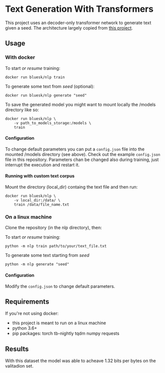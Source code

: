 # Text Generation With Transformers

This project uses an decoder-only transformer network to generate text given a seed. The architecture largely copied from [this project](https://github.com/pbloem/former). 

## Usage
### With docker
To start *or resume* training:
```
docker run bluesk/nlp train
```
To generate some text from *seed* (optional):
```
docker run bluesk/nlp generate "seed"
```
To save the generated model you might want to mount locally the /models directory like so:
```
docker run bluesk/nlp \
    -v path_to_models_storage:/models \
    train
```

#### Configuration
To change default parameters you can put a `config.json` file into the mounted /models directory (see above). 
Check out the example `config.json` file in this repository. Parameters chan be changed also during training, just interrupt the execution and restart it.

#### Running with custom text corpus
Mount the directory (local_dir) containg the text file and then run:
```
docker run bluesk/nlp \
    -v local_dir:/data/ \
    train /data/file_name.txt
```

### On a linux machine
Clone the repository (in the nlp directory), then:

To start *or resume* training:
```
python -m nlp train path/to/your/text_file.txt
```

To generate some text starting from *seed*
```
python -m nlp generate "seed"
```
#### Configuration
Modify the `config.json` to change default parameters.

## Requirements
If you're not using docker:
- this project is meant to run on a linux machine
- python 3.6+
- pip packages: torch tb-nightly tqdm numpy requests

## Results
With this dataset the model was able to acheave 1.32 bits per bytes on the valitadion set.
